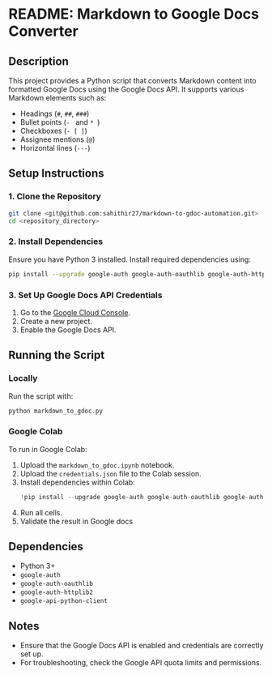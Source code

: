 # README: Markdown to Google Docs Converter

## Description
This project provides a Python script that converts Markdown content into formatted Google Docs using the Google Docs API. It supports various Markdown elements such as:
- Headings (`#`, `##`, `###`)
- Bullet points (`- ` and `* `)
- Checkboxes (`- [ ]`)
- Assignee mentions (`@`)
- Horizontal lines (`---`)

## Setup Instructions

### 1. Clone the Repository
```bash
git clone <git@github.com:sahithir27/markdown-to-gdoc-automation.git>
cd <repository_directory>
```

### 2. Install Dependencies
Ensure you have Python 3 installed. Install required dependencies using:
```bash
pip install --upgrade google-auth google-auth-oauthlib google-auth-httplib2 google-api-python-client
```

### 3. Set Up Google Docs API Credentials
1. Go to the [Google Cloud Console](https://console.cloud.google.com/).
2. Create a new project.
3. Enable the Google Docs API.

## Running the Script

### Locally
Run the script with:
```bash
python markdown_to_gdoc.py
```

### Google Colab
To run in Google Colab:
1. Upload the `markdown_to_gdoc.ipynb` notebook.
2. Upload the `credentials.json` file to the Colab session.
3. Install dependencies within Colab:
   ```python
   !pip install --upgrade google-auth google-auth-oauthlib google-auth-httplib2 google-api-python-client
   ```
4. Run all cells.
5. Validate the result in Google docs

## Dependencies
- Python 3+
- `google-auth`
- `google-auth-oauthlib`
- `google-auth-httplib2`
- `google-api-python-client`

## Notes
- Ensure that the Google Docs API is enabled and credentials are correctly set up.
- For troubleshooting, check the Google API quota limits and permissions.


